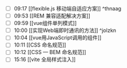 
- [ ] 09:17 [[flexible.js 移动端自适应方案]] ^thnaag
- [ ] 09:53 [[REM 兼容适配解决方案]]
- [ ] 09:59 [[vue组件单列模式]]
- [ ] 10:00 [[实现Web端即时通讯的方法]] ^jolzkn
- [ ] 10:04 [[vue用JavaScript调用的组件]]
- [ ] 10:11 [[CSS 命名规范]]
- [ ] 10:12 [[CSS — BEM 命名规范]]
- [ ] 15:16 [[vite 全局样式注入]]